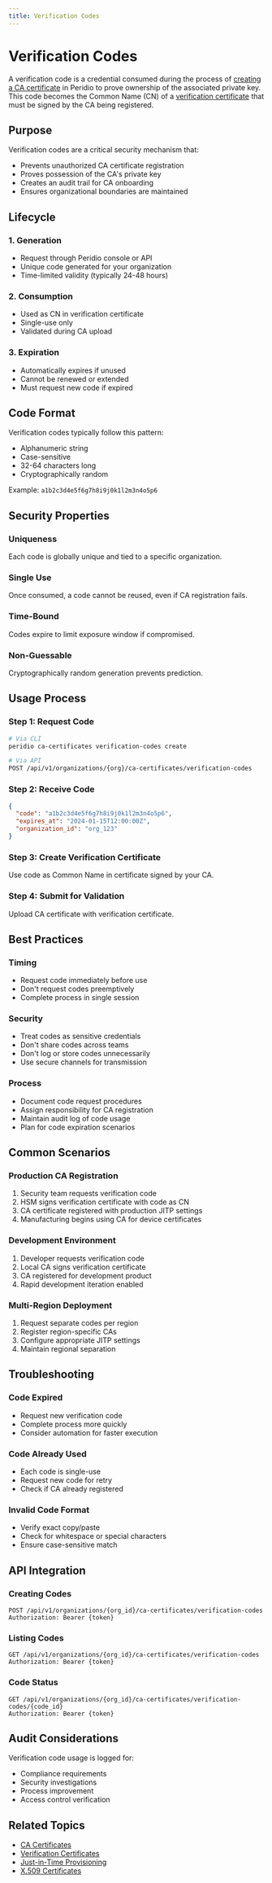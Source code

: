 ```yaml
---
title: Verification Codes
---
```


# Verification Codes

A verification code is a credential consumed during the process of [creating a CA certificate](/platform/guides/creating-ca-certificates) in Peridio to prove ownership of the associated private key. This code becomes the Common Name (CN) of a [verification certificate](/dev-center/peridio-core/device-management/verification-certificates) that must be signed by the CA being registered.

## Purpose

Verification codes are a critical security mechanism that:

- Prevents unauthorized CA certificate registration
- Proves possession of the CA's private key
- Creates an audit trail for CA onboarding
- Ensures organizational boundaries are maintained

## Lifecycle

### 1. Generation

- Request through Peridio console or API
- Unique code generated for your organization
- Time-limited validity (typically 24-48 hours)

### 2. Consumption

- Used as CN in verification certificate
- Single-use only
- Validated during CA upload

### 3. Expiration

- Automatically expires if unused
- Cannot be renewed or extended
- Must request new code if expired

## Code Format

Verification codes typically follow this pattern:

- Alphanumeric string
- Case-sensitive
- 32-64 characters long
- Cryptographically random

Example: `a1b2c3d4e5f6g7h8i9j0k1l2m3n4o5p6`

## Security Properties

### Uniqueness

Each code is globally unique and tied to a specific organization.

### Single Use

Once consumed, a code cannot be reused, even if CA registration fails.

### Time-Bound

Codes expire to limit exposure window if compromised.

### Non-Guessable

Cryptographically random generation prevents prediction.

## Usage Process

### Step 1: Request Code

```bash
# Via CLI
peridio ca-certificates verification-codes create

# Via API
POST /api/v1/organizations/{org}/ca-certificates/verification-codes
```

### Step 2: Receive Code

```json
{
  "code": "a1b2c3d4e5f6g7h8i9j0k1l2m3n4o5p6",
  "expires_at": "2024-01-15T12:00:00Z",
  "organization_id": "org_123"
}
```

### Step 3: Create Verification Certificate

Use code as Common Name in certificate signed by your CA.

### Step 4: Submit for Validation

Upload CA certificate with verification certificate.

## Best Practices

### Timing

- Request code immediately before use
- Don't request codes preemptively
- Complete process in single session

### Security

- Treat codes as sensitive credentials
- Don't share codes across teams
- Don't log or store codes unnecessarily
- Use secure channels for transmission

### Process

- Document code request procedures
- Assign responsibility for CA registration
- Maintain audit log of code usage
- Plan for code expiration scenarios

## Common Scenarios

### Production CA Registration

1. Security team requests verification code
2. HSM signs verification certificate with code as CN
3. CA certificate registered with production JITP settings
4. Manufacturing begins using CA for device certificates

### Development Environment

1. Developer requests verification code
2. Local CA signs verification certificate
3. CA registered for development product
4. Rapid development iteration enabled

### Multi-Region Deployment

1. Request separate codes per region
2. Register region-specific CAs
3. Configure appropriate JITP settings
4. Maintain regional separation

## Troubleshooting

### Code Expired

- Request new verification code
- Complete process more quickly
- Consider automation for faster execution

### Code Already Used

- Each code is single-use
- Request new code for retry
- Check if CA already registered

### Invalid Code Format

- Verify exact copy/paste
- Check for whitespace or special characters
- Ensure case-sensitive match

## API Integration

### Creating Codes

```http
POST /api/v1/organizations/{org_id}/ca-certificates/verification-codes
Authorization: Bearer {token}
```

### Listing Codes

```http
GET /api/v1/organizations/{org_id}/ca-certificates/verification-codes
Authorization: Bearer {token}
```

### Code Status

```http
GET /api/v1/organizations/{org_id}/ca-certificates/verification-codes/{code_id}
Authorization: Bearer {token}
```

## Audit Considerations

Verification code usage is logged for:

- Compliance requirements
- Security investigations
- Process improvement
- Access control verification

## Related Topics

- [CA Certificates](/dev-center/peridio-core/device-management/ca-certificates)
- [Verification Certificates](/dev-center/peridio-core/device-management/verification-certificates)
- [Just-in-Time Provisioning](/dev-center/peridio-core/device-management/just-in-time-provisioning)
- [X.509 Certificates](/dev-center/peridio-core/device-management/x509)
